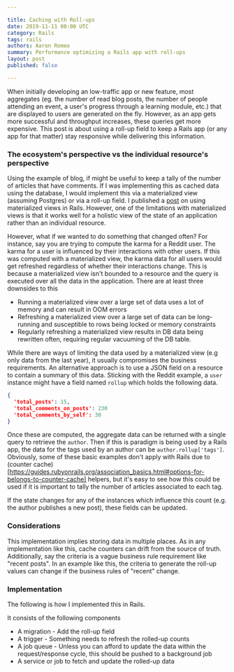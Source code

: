 ```yaml
---

title: Caching with Roll-ups
date: 2019-11-11 00:00 UTC
category: Rails
tags: rails
authors: Aaron Romeo
summary: Performance optimizing a Rails app with roll-ups
layout: post
published: false

---
```

When initially developing an low-traffic app or new feature, most aggregates (eg. the number of read blog posts, the number of people attending an event, a user's progress through a learning module, etc.) that are displayed to users are generated on the fly. However, as an app gets more successful and throughput increases, these queries get more expensive. This post is about using a roll-up field to keep a Rails app (or any app for that matter) stay responsive while delivering this information.

### The ecosystem's perspective vs the individual resource's perspective
Using the example of blog, if might be useful to keep a tally of the number of articles that have comments. If I was implementing this as cached data using the database, I would implement this via a materialized view (assuming Postgres) or via a roll-up field. I published a [post](/2019/05/22/analysis-using-materialized-views-in-rails-and-postgresql) on using materialized views in Rails. However, one of the limitations with materialized views is that it works well for a holistic view of the state of an application rather than an individual resource.

However, what if we wanted to do something that changed often? For instance, say you are trying to compute the karma for a Reddit user. The karma for a user is influenced by their interactions with other users. If this was computed with a materialized view, the karma data for all users would get refreshed regardless of whether their interactions change. This is because a materialized view isn't bounded to a resource and the query is executed over all the data in the application. There are at least three downsides to this
* Running a materialized view over a large set of data uses a lot of memory and can result in OOM errors
* Refreshing a materialized view over a large set of data can be long-running and susceptible to rows being locked or memory constraints
* Regularly refreshing a materialized view results in DB data being rewritten often, requiring regular vacuuming of the DB table.

While there are ways of limiting the data used by a materialized view (e.g only data from the last year), it usually compromises the business requirements. An alternative approach is to use a JSON field on a resource to contain a summary of this data. Sticking with the Reddit example, a `user` instance might have a field named `rollup` which holds the following data.

```json
{
  'total_posts': 15,
  'total_comments_on_posts': 230
  'total_comments_by_self': 30
}
```

Once these are computed, the aggregate data can be returned with a single query to retrieve the `author`. Then if this is paradigm is being used by a Rails app, the data for the tags used by an author can be `author.rollup['tags']`. Obviously, some of these basic examples don't apply with Rails due to (counter cache)[https://guides.rubyonrails.org/association_basics.html#options-for-belongs-to-counter-cache] helpers, but it's easy to see how this could be used if it is important to tally the number of articles associated to each tag.

If the state changes for any of the instances which influence this count (e.g. the author publishes a new post), these fields can be updated.

### **Considerations**

This implementation implies storing data in multiple places. As in any implementation like this, cache counters can drift from the source of truth. Additionally, say the criteria is a vague business rule requirement like "recent posts". In an example like this, the criteria to generate the roll-up values can change if the business rules of "recent" change.

### **Implementation**

The following is how I implemented this in Rails.

It consists of the following components

* A migration - Add the roll-up field
* A trigger - Something needs to refresh the rolled-up counts
* A job queue - Unless you can afford to update the data within the request/response cycle, this should be pushed to a background job
* A service or job to fetch and update the rolled-up data



